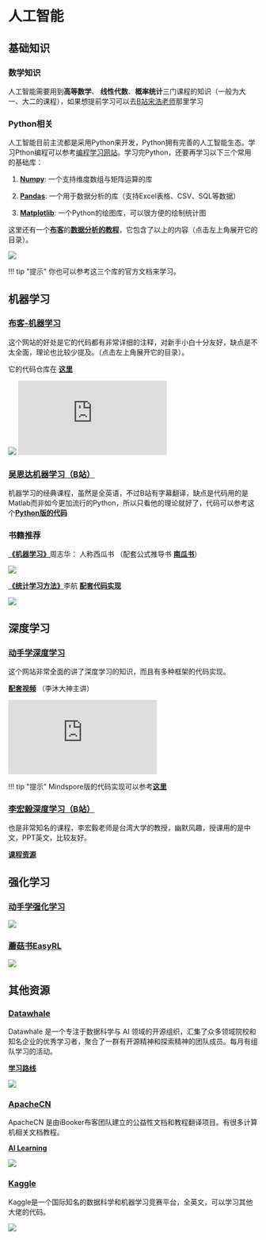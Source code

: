 # 人工智能

## 基础知识

### 数学知识
人工智能需要用到**高等数学**、 **线性代数**、**概率统计**三门课程的知识（一般为大一、大二的课程），如果想提前学习可以去[B站宋浩老师](https://space.bilibili.com/66607740/channel/seriesdetail?sid=1402901)那里学习


### Python相关

人工智能目前主流都是采用Python来开发，Python拥有完善的人工智能生态。学习Pthon编程可以参考[编程学习网站](program.md)。学习完Python，还要再学习以下三个常用的基础库：

1. [**Numpy**](https://www.runoob.com/numpy/numpy-tutorial.html): 一个支持维度数组与矩阵运算的库
   
2. [**Pandas**](https://www.runoob.com/pandas/pandas-tutorial.html): 一个用于数据分析的库（支持Excel表格、CSV、SQL等数据）
   
3. [**Matplotlib**](https://www.runoob.com/matplotlib/matplotlib-tutorial.html): 一个Python的绘图库，可以很方便的绘制统计图

这里还有一个[**布客**](https://ailearning.apachecn.org/)的[**数据分析的教程**](https://ailearning.apachecn.org/da/)，它包含了以上的内容（点击左上角展开它的目录）。

![](http://image.thum.io/get/https://ailearning.apachecn.org/da/)

!!! tip "提示"
    你也可以参考这三个库的官方文档来学习。



## 机器学习

### [**布客-机器学习**](https://ailearning.apachecn.org/ml/1/)

这个网站的好处是它的代码都有非常详细的注释，对新手小白十分友好，缺点是不太全面，理论也比较少提及。（点击左上角展开它的目录）。 

它的代码仓库在 [**这里**](https://github.com/apachecn/ailearning/tree/master/src/py3.x/ml)

![](http://image.thum.io/get/https://ailearning.apachecn.org/ml/5/)
![](http://image.thum.io/get/https://github.com/apachecn/AiLearning/blob/master/src/py3.x/ml/5.Logistic/logistic.py)



### [**吴恩达机器学习（B站）**](https://www.bilibili.com/video/av50747658)

机器学习的经典课程，虽然是全英语，不过B站有字幕翻译，缺点是代码用的是Matlab而非如今更加流行的Python，所以只看他的理论就好了，代码可以参考这个[**Python版的代码**](https://github.com/hujinsen/python-machine-learning)



### **书籍推荐**

 [**《机器学习》**](https://cs.nju.edu.cn/zhouzh/zhouzh.files/publication/MLbook2016.htm)周志华： 人称西瓜书 （配套公式推导书 [**南瓜书**](https://datawhalechina.github.io/pumpkin-book/)）

![](https://img1.doubanio.com/view/subject/s/public/s28735609.jpg)

[**《统计学习方法》**](https://book.douban.com/subject/33437381/)李航 [**配套代码实现**](https://github.com/fengdu78/lihang-code)

![](https://img3.doubanio.com/view/subject/s/public/s33778163.jpg)





## 深度学习

### [**动手学深度学习**](https://zh.d2l.ai/)

这个网站非常全面的讲了深度学习的知识，而且有多种框架的代码实现。 

[**配套视频**](https://space.bilibili.com/1567748478/channel/seriesdetail?sid=358497) （李沐大神主讲）

![](http://image.thum.io/get/https://zh.d2l.ai/chapter_multilayer-perceptrons/mlp.html)

!!! tip "提示"
    Mindspore版的代码实现可以参考[**这里**](https://github.com/mindspore-courses/d2l-mindspore)



### [**李宏毅深度学习（B站）**](https://www.bilibili.com/video/BV1Wv411h7kN)

也是非常知名的课程，李宏毅老师是台湾大学的教授，幽默风趣，授课用的是中文，PPT英文，比较友好。

[**课程资源**](https://github.com/Fafa-DL/Lhy_Machine_Learning)





## 强化学习

### [**动手学强化学习**](https://hrl.boyuai.com/)

![](http://image.thum.io/get/https://hrl.boyuai.com/chapter/1/%E5%A4%9A%E8%87%82%E8%80%81%E8%99%8E%E6%9C%BA)

### [**蘑菇书EasyRL**](https://datawhalechina.github.io/easy-rl/)

![](http://image.thum.io/get/https://datawhalechina.github.io/easy-rl/)


## 其他资源

### [**Datawhale**](https://datawhale.club/)
Datawhale 是一个专注于数据科学与 AI 领域的开源组织，汇集了众多领域院校和知名企业的优秀学习者，聚合了一群有开源精神和探索精神的团队成员。每月有组队学习的活动。

[**学习路线**](https://linklearner.com/home)

![](http://image.thum.io/get/https://linklearner.com/home)


### [**ApacheCN**](https://apachecn.org/)
ApacheCN 是由iBooker布客团队建立的公益性文档和教程翻译项目。有很多计算机相关文档教程。

[**AI Learning**](https://ailearning.apachecn.org/#/docs/roadmap)

![](http://image.thum.io/get/https://ailearning.apachecn.org/#/docs/roadmap)

### [**Kaggle**](https://www.kaggle.com/)

Kaggle是一个国际知名的数据科学和机器学习竞赛平台，全英文，可以学习其他大佬的代码。

![](http://image.thum.io/get/https://www.kaggle.com/)